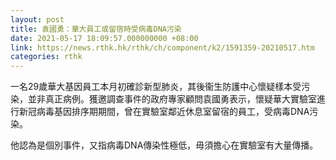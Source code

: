 ```yaml
---
layout: post
title: 袁國勇：華大員工或留宿時受病毒DNA污染
date: 2021-05-17 18:09:57.000000000 +08:00
link: https://news.rthk.hk/rthk/ch/component/k2/1591359-20210517.htm
categories: rthk
---
```


一名29歲華大基因員工本月初確診新型肺炎，其後衞生防護中心懷疑樣本受污染，並非真正病例。獲邀調查事件的政府專家顧問袁國勇表示，懷疑華大實驗室進行新冠病毒基因排序期期間，曾在實驗室鄰近休息室留宿的員工，受病毒DNA污染。

他認為是個別事件，又指病毒DNA傳染性極低，毋須擔心在實驗室有大量傳播。
